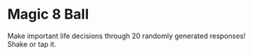 # Magic 8 Ball

Make important life decisions through 20 randomly generated responses!
Shake or tap it.
